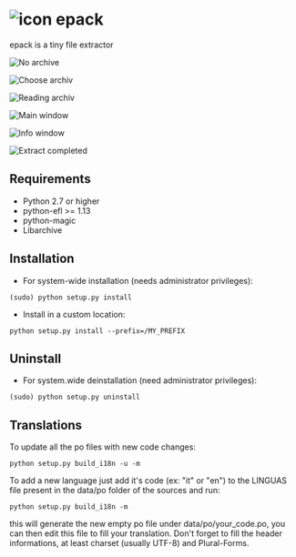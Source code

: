 ![icon](https://github.com/wfx/epack/blob/master/data/epack.png) epack
=====

epack is a tiny file extractor

![No archive](https://github.com/wfx/epack/blob/master/data/screenshot_no_archiv.png)

![Choose archiv](https://github.com/wfx/epack/blob/master/data/screenshot_choose_archiv.png)

![Reading archiv](https://github.com/wfx/epack/blob/master/data/screenshot_reading_archiv.png)

![Main window](https://github.com/wfx/epack/blob/master/data/screenshot_main.png)

![Info window](https://github.com/wfx/epack/blob/master/data/screenshot_info.png)

![Extract completed](https://github.com/wfx/epack/blob/master/data/screenshot_extract_completed.png)


## Requirements ##

* Python 2.7 or higher
* python-efl >= 1.13
* python-magic
* Libarchive


## Installation ##

* For system-wide installation (needs administrator privileges):

 `(sudo) python setup.py install`

* Install in a custom location:

 `python setup.py install --prefix=/MY_PREFIX`

## Uninstall ##

* For system.wide deinstallation (need administrator privileges):

 `(sudo) python setup.py uninstall`

## Translations ##

To update all the po files with new code changes:

`python setup.py build_i18n -u -m`

To add a new language just add it's code (ex: "it" or "en") to the LINGUAS
file present in the data/po folder of the sources and run:

`python setup.py build_i18n -m`

this will generate the new empty po file under data/po/your_code.po, you
can then edit this file to fill your translation. Don't forget to fill the
header informations, at least charset (usually UTF-8) and Plural-Forms.

